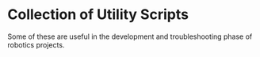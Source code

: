 # Collection of Utility Scripts 

Some of these are useful in the development and troubleshooting phase of robotics projects.